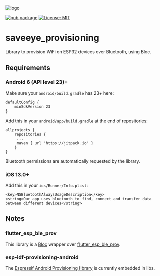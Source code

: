 ![logo]

[![pub package][pub_badge]][pub_link]
[![License: MIT][license_badge]][license_link]

# saveeye_provisioning

Library to provision WiFi on ESP32 devices over Bluetooth, using Bloc.

## Requirements

### Android 6 (API level 23)+

Make sure your `android/build.gradle` has 23+ here:

```
defaultConfig {
    minSdkVersion 23
}
```

Add this in your `android/app/build.gradle` at the end of repositories:

```
allprojects {
    repositories {
   	 ...
   	 maven { url 'https://jitpack.io' }
    }
}
```

Bluetooth permissions are automatically requested by the library.

### iOS 13.0+

Add this in your `ios/Runner/Info.plist`:

```
<key>NSBluetoothAlwaysUsageDescription</key>
<string>Our app uses bluetooth to find, connect and transfer data between different devices</string>
```

## Notes

### flutter_esp_ble_prov

This library is a [Bloc](https://pub.dev/packages/flutter_bloc) wrapper over [flutter_esp_ble_prov](https://pub.dev/packages/flutter_esp_ble_prov).

### esp-idf-provisioning-android

The [Espressif Android Provisioning library](https://github.com/espressif/esp-idf-provisioning-android) is currently embedded in libs.

[logo]: https://raw.githubusercontent.com/alanmosely/esp_provisioning_wifi/master/logo.png
[pub_badge]: https://img.shields.io/pub/v/esp_provisioning_wifi.svg
[pub_link]: https://pub.dartlang.org/packages/esp_provisioning_wifi
[license_badge]: https://img.shields.io/badge/license-MIT-blue.svg
[license_link]: https://opensource.org/licenses/MIT
